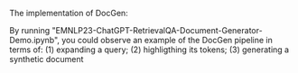 The implementation of DocGen:

By running "EMNLP23-ChatGPT-RetrievalQA-Document-Generator-Demo.ipynb", you could observe an example of the DocGen pipeline in terms of: (1) expanding a query; (2) highligthing its tokens; (3) generating a synthetic document
